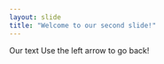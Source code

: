 ```yaml
---
layout: slide
title: "Welcome to our second slide!"
---
```

Our text
Use the left arrow to go back!
